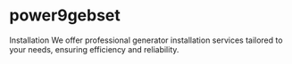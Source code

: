 # power9gebset
Installation We offer professional generator installation services tailored to your needs, ensuring efficiency and reliability.

